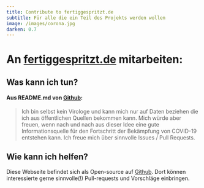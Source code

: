 ```yaml
---
title: Contribute to fertiggespritzt.de
subtitle: Für alle die ein Teil des Projekts werden wollen
image: /images/corona.jpg
darken: 0.7
---
```

# An [fertiggespritzt.de](https://fertiggespritzt.de) mitarbeiten:
## Was kann ich tun?

#### Aus README.md von [Github](https://github.com/hennedo/fertiggespritzt.de):

> Ich bin selbst kein Virologe und kann mich nur auf Daten beziehen die ich aus öffentlichen Quellen bekommen kann.
Mich würde aber freuen, wenn nach und nach aus dieser Idee eine gute Informationsquelle für den Fortschritt der Bekämpfung von COVID-19 entstehen kann. Ich freue mich über sinnvolle Issues / Pull Requests.

## Wie kann ich helfen?
Diese Webseite befindet sich als Open-source auf [Github](https://github.com/hennedo/fertiggespritzt.de).
Dort können interessierte gerne sinnvolle(!) Pull-requests und Vorschläge einbringen.
